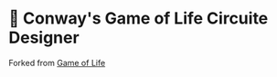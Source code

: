 # 👾 Conway's Game of Life Circuite Designer

Forked from [Game of Life](https://github.com/swensson/game-of-life)

